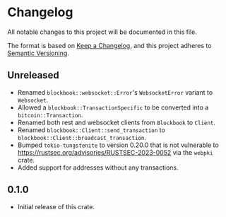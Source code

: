# Changelog

All notable changes to this project will be documented in this file.

The format is based on [Keep a Changelog](https://keepachangelog.com/en/1.0.0/),
and this project adheres to [Semantic Versioning](https://semver.org/spec/v2.0.0.html).

## Unreleased

- Renamed `blockbook::websocket::Error`'s `WebsocketError` variant to `Websocket`.
- Allowed a `blockbook::TransactionSpecific` to be converted into a `bitcoin::Transaction`.
- Renamed both rest and websocket clients from `Blockbook` to `Client`.
- Renamed `blockbook::Client::send_transaction` to `blockbook::Client::broadcast_transaction`.
- Bumped `tokio-tungstenite` to version 0.20.0 that is not vulnerable to
  https://rustsec.org/advisories/RUSTSEC-2023-0052 via the `webpki` crate.
- Added support for addresses without any transactions.

## 0.1.0

- Initial release of this crate.
